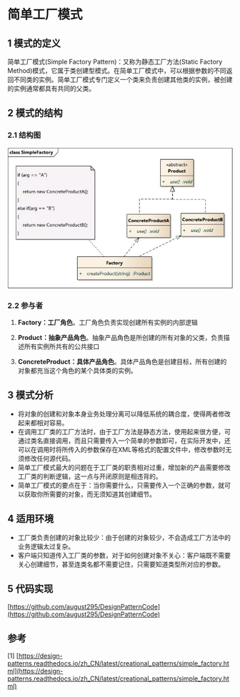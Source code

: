 # 简单工厂模式



## 1 模式的定义

简单工厂模式(Simple Factory Pattern)：又称为静态工厂方法(Static Factory Method)模式，它属于类创建型模式。在简单工厂模式中，可以根据参数的不同返回不同类的实例。简单工厂模式专门定义一个类来负责创建其他类的实例，被创建的实例通常都具有共同的父类。



## 2 模式的结构

### 2.1 结构图

![SimpleFactory.jpg](factory_simple.assets/SimpleFactory.jpg)

### 2.2 参与者

1. **Factory：工厂角色**。工厂角色负责实现创建所有实例的内部逻辑
2. **Product：抽象产品角色**。抽象产品角色是所创建的所有对象的父类，负责描述所有实例所共有的公共接口

3. **ConcreteProduct：具体产品角色**。具体产品角色是创建目标，所有创建的对象都充当这个角色的某个具体类的实例。



## 3 模式分析

- 将对象的创建和对象本身业务处理分离可以降低系统的耦合度，使得两者修改起来都相对容易。
- 在调用工厂类的工厂方法时，由于工厂方法是静态方法，使用起来很方便，可通过类名直接调用，而且只需要传入一个简单的参数即可，在实际开发中，还可以在调用时将所传入的参数保存在XML等格式的配置文件中，修改参数时无须修改任何源代码。
- 简单工厂模式最大的问题在于工厂类的职责相对过重，增加新的产品需要修改工厂类的判断逻辑，这一点与开闭原则是相违背的。
- 简单工厂模式的要点在于：当你需要什么，只需要传入一个正确的参数，就可以获取你所需要的对象，而无须知道其创建细节。



## 4 适用环境

- 工厂类负责创建的对象比较少：由于创建的对象较少，不会造成工厂方法中的业务逻辑太过复杂。
- 客户端只知道传入工厂类的参数，对于如何创建对象不关心：客户端既不需要关心创建细节，甚至连类名都不需要记住，只需要知道类型所对应的参数。



## 5 代码实现

[https://github.com/august295/DesignPatternCode](https://github.com/august295/DesignPatternCode)



## 参考

[1] [https://design-patterns.readthedocs.io/zh_CN/latest/creational_patterns/simple_factory.html](https://design-patterns.readthedocs.io/zh_CN/latest/creational_patterns/simple_factory.html)
